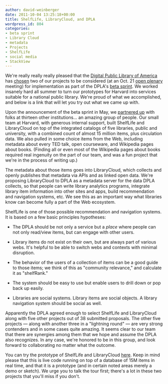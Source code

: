 ```yaml
---
author: david-weinberger
date: 2011-10-04 13:25:18+00:00
title: ShelfLife, LibraryCloud, and DPLA
wordpress_id: 804
categories:
- beta sprint
- Library Cloud
- metadata
- Projects
- ShelfLife
- social media
- StackView
---
```


We're really really really pleased that the [Digital Public Library of America](http://cyber.law.harvard.edu/research/dpla) has [chosen](http://cyber.law.harvard.edu/node/7115) two of our projects to be considered (at an Oct. 21 [open plenary](nhttp://cyber.law.harvard.edu/events/2011/10/dplaplenary) meeting) for implementation as part of the DPLA's [beta sprint](http://cyber.law.harvard.edu/newsroom/Digital_Public_Library_America_Beta_Sprint).  We worked insanely hard all summer to turn our prototypes for Harvard into services suitable for a national public library. We're proud of what we accomplished, and below is a link that will let you try out what we came up with.

Upon the announcement of the beta sprint in May, we [partnered up](http://librarylab.law.harvard.edu/dpla/) with folks at thirteen other institutions... an amazing group of people. Our small team at Harvard, with generous internal support, built ShelfLife and LibraryCloud on top of the integrated catalogs of five libraries, public and university, with a combined count of almost 15 million items, plus circulation data. We also pulled in some choice items from the Web, including metadata about every TED talk, open courseware, and Wikipedia pages about books. (Finding all or even most of the Wikipedia pages about books required real ingenuity on the part of our team, and was a fun project that we're in the process of writing up.)

The metadata about those items goes into LibraryCloud, which collects and openly publishes that metadata via APIs and as linked open data. We're proposing LibraryCloud to DPLA as a metadata server for the data DPLA collects, so that people can write library analytics programs, integrate library item information into other sites and apps, build recommendation and navigation systems, etc. We see this as an important way what libraries know can become fully a part of the Web ecosystem.

ShelfLife is one of those possible recommendation and navigation systems. It is based on a few basic principles hypotheses:

- The DPLA should be not only a service but a _place_ where people can not only read/view items, but can engage with  other users.

- Library items do not exist on their own, but are always part of various webs. It's helpful to be able to switch webs and contexts with minimal disruption.

- The behavior of the users of a collection of items can be a good guide to those items; we think of this as "community relevance," and calculate it as "shelfRank."

- The system should be easy to use  but enable users to drill down or pop back up easily.

- Libraries are social systems. Library items are social objects. A library navigation system should be social as well.

Apparently the DPLA agreed enough to select ShelfLife and LibraryCloud along with five other projects out of 38 submitted proposals. The other five projects — along with another three in a "lightning round"  —  are very strong contenders and in some cases quite amazing. It seems clear to our team that there are synergies among them that we hope and assume the DPLA also recognizes. In any case, we're honored to be in this group, and look forward to collaborating no matter what the outcome.

You can try the prototype of ShelfLife and LibraryCloud [here](http://librarylab.law.harvard.edu/dpla/demo). Keep in mind please that this is live code running on top of a database of 15M items in real time, and that it is a prototype (and in certain noted areas merely a demo or sketch). We urge you to talk the tour first; there's a lot in these two projects that you'll miss if you don't.

